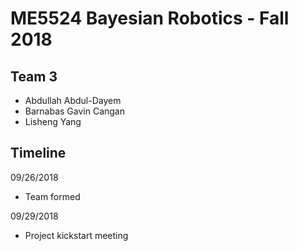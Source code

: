 # ME5524 Bayesian Robotics - Fall 2018

## Team 3
- Abdullah Abdul-Dayem
- Barnabas Gavin Cangan
- Lisheng Yang

## Timeline

09/26/2018
- Team formed

09/29/2018
 - Project kickstart meeting
